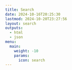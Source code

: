 ```yaml
---
title: Search
date: 2024-10-16T20:25:30
lastmod: 2024-10-20T23:27:56
layout: search
outputs:
  - html
  - json
menu:
  main:
    weight: -10
    params:
      icon: search
---
```

